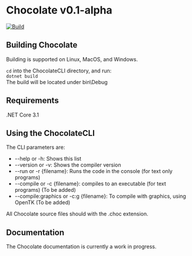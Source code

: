 # Chocolate v0.1-alpha
[![Build](https://github.com/ChocLang/ChocolateLanguage/actions/workflows/main.yml/badge.svg)](https://github.com/ChocLang/ChocolateLanguage/actions/workflows/main.yml)
## Building Chocolate

Building is supported on Linux, MacOS, and Windows.  

`cd` into the ChocolateCLI directory, and run:  
`dotnet build`  
The build will be located under bin\Debug

## Requirements

.NET Core 3.1

## Using the ChocolateCLI

The CLI parameters are:

*  --help or -h: Shows this list
* --version or -v: Shows the compiler version
* --run or -r {filename}: Runs the code in the console (for text only programs)
* --compile or -c  {filename}: compiles to an executable (for text programs) (To be added)
* --compile:graphics or -c:g {filename}: To compile with graphics, using OpenTK (To be added)

All Chocolate source files should with the .choc extension.

## Documentation

The Chocolate documentation is currently a work in progress.

